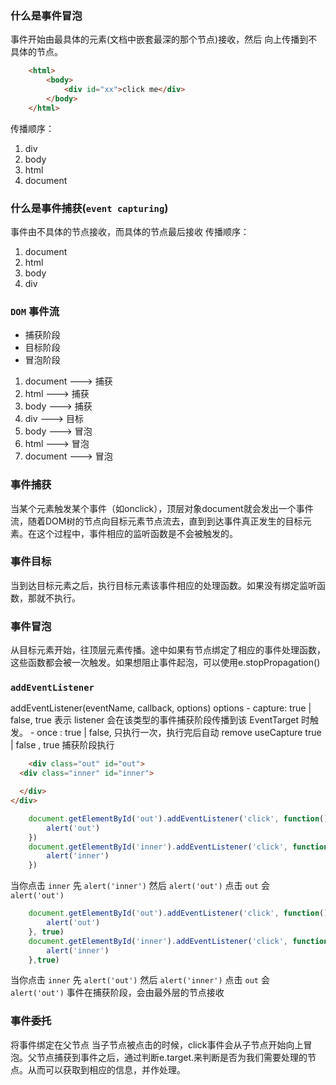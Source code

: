 ### 什么是事件冒泡
事件开始由最具体的元素(文档中嵌套最深的那个节点)接收，然后
向上传播到不具体的节点。
```html
    <html>
        <body>
            <div id="xx">click me</div>
        </body>
    </html>
```
传播顺序：
1. div
2. body
3. html
4. document

### 什么是事件捕获(`event capturing`)
事件由不具体的节点接收，而具体的节点最后接收
传播顺序：
1. document
2. html
3. body
4. div

### `DOM` 事件流

- 捕获阶段
- 目标阶段
- 冒泡阶段

1. document ---> 捕获
2. html ---> 捕获
3. body ---> 捕获
4. div ---> 目标
5. body ---> 冒泡
6. html ---> 冒泡
7. document ---> 冒泡


### 事件捕获
当某个元素触发某个事件（如onclick），顶层对象document就会发出一个事件流，随着DOM树的节点向目标元素节点流去，直到到达事件真正发生的目标元素。在这个过程中，事件相应的监听函数是不会被触发的。

### 事件目标
当到达目标元素之后，执行目标元素该事件相应的处理函数。如果没有绑定监听函数，那就不执行。

### 事件冒泡
从目标元素开始，往顶层元素传播。途中如果有节点绑定了相应的事件处理函数，这些函数都会被一次触发。如果想阻止事件起泡，可以使用e.stopPropagation()


### `addEventListener`

addEventListener(eventName, callback, options)
options
    - capture: true | false, true 表示 listener 会在该类型的事件捕获阶段传播到该 EventTarget 时触发。
    - once : true | false, 只执行一次，执行完后自动 remove
useCapture true | false , true 捕获阶段执行


``` html
    <div class="out" id="out">
  <div class="inner" id="inner">

  </div>
</div>
```

```javascript
    document.getElementById('out').addEventListener('click', function(){
        alert('out')
    })
    document.getElementById('inner').addEventListener('click', function(){
        alert('inner')
    })  
```
当你点击 `inner` 先 `alert('inner')` 然后 `alert('out')`
点击 `out` 会 `alert('out')`


```javascript
    document.getElementById('out').addEventListener('click', function(){
        alert('out')
    }, true)
    document.getElementById('inner').addEventListener('click', function(){
        alert('inner')
    },true)
```

当你点击 `inner` 先 `alert('out')` 然后 `alert('inner')`
点击 `out` 会 `alert('out')`
事件在捕获阶段，会由最外层的节点接收


### 事件委托
将事件绑定在父节点
当子节点被点击的时候，click事件会从子节点开始向上冒泡。父节点捕获到事件之后，通过判断e.target.来判断是否为我们需要处理的节点。从而可以获取到相应的信息，并作处理。
